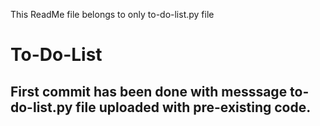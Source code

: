 This ReadMe file belongs to only to-do-list.py file
# To-Do-List
## First commit has been done with messsage to-do-list.py file uploaded with pre-existing code.